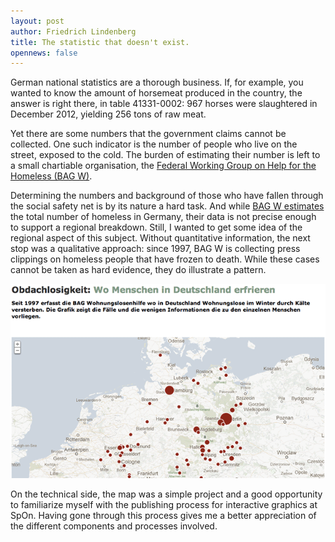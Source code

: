 ```yaml
---
layout: post
author: Friedrich Lindenberg
title: The statistic that doesn't exist.
opennews: false
---
```


German national statistics are a thorough business. If, for example, you wanted to know
the amount of horsemeat produced in the country, the answer is right there, in table
41331-0002: 967 horses were slaughtered in December 2012, yielding 256 tons
of raw meat.

Yet there are some numbers that the government claims cannot be collected. One such
indicator is the number of people who live on the street, exposed to the cold. The burden
of estimating their number is left to a small chartiable organisation, the [Federal Working
Group on Help for the Homeless (BAG W)](http://www.bagw.de/index2.html).

Determining the numbers and background of those who have fallen through the social safety
net is by its nature a hard task. And while [BAG W estimates]( http://www.bagw.de/agstado/Statistikbericht_2011_Tabellenversion.pdf) the total number of homeless
in Germany, their data is not precise enough to support a regional breakdown. Still, I
wanted to get some idea of the regional aspect of this subject. Without quantitative
information, the next stop was a qualitative approach: since 1997, BAG W is collecting
press clippings on homeless people that have frozen to death. While these cases cannot
be taken as hard evidence, they do illustrate a pattern.

<a href="http://www.spiegel.de/wissenschaft/medizin/obdachlose-kaeltetote-in-deutschland-a-883427.html"><img src="/img/kaeltetote.png"  class="img-responsive" alt="Karte der Kältetoten in Deutschland"></a>

On the technical side, the map was a simple project and a good opportunity to familiarize
myself with the publishing process for interactive graphics at SpOn. Having gone through
this process gives me a better appreciation of the different components and processes
involved.




